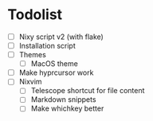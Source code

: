 # Todolist

- [ ] Nixy script v2 (with flake)
- [ ] Installation script
- [ ] Themes
  - [ ] MacOS theme
- [ ] Make hyprcursor work
- [ ] Nixvim
  - [ ] Telescope shortcut for file content
  - [ ] Markdown snippets
  - [ ] Make whichkey better
